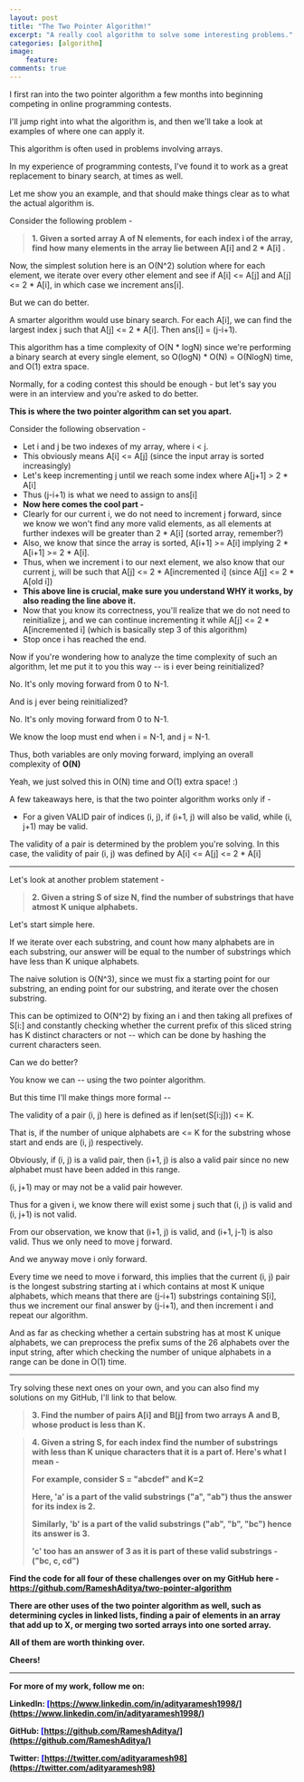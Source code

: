 ```yaml
---
layout: post
title: "The Two Pointer Algorithm!"
excerpt: "A really cool algorithm to solve some interesting problems."
categories: [algorithm]
image:
    feature: 
comments: true
---
```


I first ran into the two pointer algorithm a few months into beginning competing in online programming contests.

I'll jump right into what the algorithm is, and then we'll take a look at examples of where one can apply it.


This algorithm is often used in problems involving arrays.

In my experience of programming contests, I've found it to work as a great replacement to binary search, at times as well.

Let me show you an example, and that should make things clear as to what the actual algorithm is.

Consider the following problem -

> <b>1. Given a sorted array A of N elements, for each index i of the array, find how many elements in the array lie between A[i] and 2 * A[i] .</b>

Now, the simplest solution here is an O(N^2) solution where for each element, we iterate over every other element and see if A[i] <= A[j] and A[j] <= 2 * A[i], in which case we increment ans[i].

But we can do better.

A smarter algorithm would use binary search. For each A[i], we can find the largest index j such that A[j] <= 2 * A[i]. Then ans[i] = (j-i+1).

This algorithm has a time complexity of O(N * logN) since we're performing a binary search at every single element, so O(logN) * O(N) = O(NlogN) time, and O(1) extra space.

Normally, for a coding contest this should be enough - but let's say you were in an interview and you're asked to do better.

**This is where the two pointer algorithm can set you apart.**

Consider the following observation -
- Let i and j be two indexes of my array, where i < j.
- This obviously means A[i] <= A[j] (since the input array is sorted increasingly)
- Let's keep incrementing j until we reach some index where A[j+1] > 2 * A[i]
- Thus (j-i+1) is what we need to assign to ans[i]
- **Now here comes the cool part -**
- Clearly for our current i, we do not need to increment j forward, since we know we won't find any more valid elements, as all elements at further indexes will be greater than 2 * A[i] (sorted array, remember?)
- Also, we know that since the array is sorted, A[i+1] >= A[i] implying 2 * A[i+1] >= 2 * A[i].
- Thus, when we increment i to our next element, we also know that our current j, will be such that A[j] <= 2 * A[incremented i] (since A[j] <= 2 * A[old i])
- **This above line is crucial, make sure you understand WHY it works, by also reading the line above it.**
- Now that you know its correctness, you'll realize that we do not need to reinitialize j, and we can continue incrementing it while A[j] <= 2 * A[incremented i] (which is basically step 3 of this algorithm)
- Stop once i has reached the end.

Now if you're wondering how to analyze the time complexity of such an algorithm, let me put it to you this way -- is i ever being reinitialized?

No. It's only moving forward from 0 to N-1.

And is j ever being reinitialized? 

No. It's only moving forward from 0 to N-1.

We know the loop must end when i = N-1, and j = N-1.

Thus, both variables are only moving forward, implying an overall complexity of **O(N)**

Yeah, we just solved this in O(N) time and O(1) extra space! :)

A few takeaways here, is that the two pointer algorithm works only if -
- For a given VALID pair of indices (i, j), if (i+1, j) will also be valid, while (i, j+1) may be valid.

The validity of a pair is determined by the problem you're solving. In this case, the validity of pair (i, j) was defined by A[i] <= A[j] <= 2 * A[i]

---------------------------------------------------------

Let's look at another problem statement -

> <b>2. Given a string S of size N, find the number of substrings that have atmost K unique alphabets. </b>

Let's start simple here.

If we iterate over each substring, and count how many alphabets are in each substring, our answer will be equal to the number of substrings which have less than K unique alphabets.

The naive solution is O(N^3), since we must fix a starting point for our substring, an ending point for our substring, and iterate over the chosen substring.

This can be optimized to O(N^2) by fixing an i and then taking all prefixes of S[i:] and constantly checking whether the current prefix of this sliced string has K distinct characters or not -- which can be done by hashing the current characters seen.

Can we do better?

You know we can -- using the two pointer algorithm.

But this time I'll make things more formal --

The validity of a pair (i, j) here is defined as if len(set(S[i:j])) <= K.

That is, if the number of unique alphabets are <= K for the substring whose start and ends are (i, j) respectively.

Obviously, if (i, j) is a valid pair, then (i+1, j) is also a valid pair since no new alphabet must have been added in this range.

(i, j+1) may or may not be a valid pair however. 

Thus for a given i, we know there will exist some j such that (i, j) is valid and (i, j+1) is not valid.

From our observation, we know that (i+1, j) is valid, and (i+1, j-1) is also valid. Thus we only need to move j forward.

And we anyway move i only forward.

Every time we need to move i forward, this implies that the current (i, j) pair is the longest substring starting at i which contains at most K unique alphabets, which means that there are (j-i+1) substrings containing S[i], thus we increment our final answer by (j-i+1), and then increment i and repeat our algorithm.

And as far as checking whether a certain substring has at most K unique alphabets, we can preprocess the prefix sums of the 26 alphabets over the input string, after which checking the number of unique alphabets in a range can be done in O(1) time.

----------------------------------------------------------------

Try solving these next ones on your own, and you can also find my solutions on my GitHub, I'll link to that below.

> <b> 3. Find the number of pairs A[i] and B[j] from two arrays A and B, whose product is less than K. </b>

> <b> 4. Given a string S, for each index find the number of substrings with less than K <b>unique</b> characters that it is a part of. Here's what I mean - </b>
> 
> <b>For example, consider S = "abcdef" and K=2</b>
> 
> <b>Here, 'a' is a part of the valid substrings ("a", "ab") thus the answer for its index is 2.</b>
> 
> <b>Similarly, 'b' is a part of the valid substrings ("ab", "b", "bc") hence its answer is 3.
>
> <b>'c' too has an answer of 3 as it is part of these valid substrings - ("bc, c, cd") </b>





Find the code for all four of these challenges over on my GitHub here - <span style="color:blue;"><a href="https://github.com/RameshAditya/two-pointer-algorithm"> https://github.com/RameshAditya/two-pointer-algorithm </a></span>

There are other uses of the two pointer algorithm as well, such as determining cycles in linked lists, finding a pair of elements in an array that add up to X, or merging two sorted arrays into one sorted array.

All of them are worth thinking over.

Cheers!

----------------------------------------------------------------------------------------

For more of my work, follow me on:

LinkedIn: <span style="color:blue">[https://www.linkedin.com/in/adityaramesh1998/](https://www.linkedin.com/in/adityaramesh1998/)</span>

GitHub: <span style="color:blue">[https://github.com/RameshAditya/](https://github.com/RameshAditya/)</span>

Twitter: <span style="color:blue">[https://twitter.com/adityaramesh98](https://twitter.com/adityaramesh98)</span>